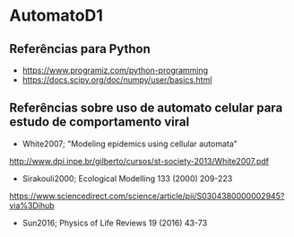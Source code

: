 # AutomatoD1

## Referências para Python

- https://www.programiz.com/python-programming
- https://docs.scipy.org/doc/numpy/user/basics.html

## Referências sobre uso de automato celular para estudo de comportamento viral

- White2007; "Modeling epidemics using cellular automata"

http://www.dpi.inpe.br/gilberto/cursos/st-society-2013/White2007.pdf

- Sirakouli2000; Ecological Modelling 133 (2000) 209-223

https://www.sciencedirect.com/science/article/pii/S0304380000002945?via%3Dihub

- Sun2016; Physics of Life Reviews 19 (2016) 43-73
